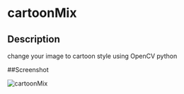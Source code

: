 # cartoonMix

## Description

change your image to cartoon style using OpenCV python

##Screenshot

![cartoonMix](https://user-images.githubusercontent.com/74465964/227155761-d7cf2d80-65e2-47f6-bcfc-a01c3ee78c3a.jpg)
